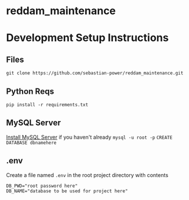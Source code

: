 # reddam_maintenance
# Development Setup Instructions
## Files
`git clone https://github.com/sebastian-power/reddam_maintenance.git`
## Python Reqs
`pip install -r requirements.txt`
## MySQL Server
[Install MySQL Server](https://www.geeksforgeeks.org/how-to-install-mysql-on-linux/) if you haven't already
`mysql -u root -p`
`CREATE DATABASE dbnamehere`
## .env
Create a file named `.env` in the root project directory with contents
```
DB_PWD="root password here"
DB_NAME="database to be used for project here"
```